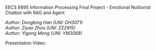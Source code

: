 EECS 6895 Information Processing Final Project - Emotional Nuitionist Chatbot with RAG and Agent

*Author: Dongbing Han (UNI: DH3071)*  
*Author: Ziyao Zhou (UNI: ZZ2915)*  
*Author: Yigang Meng (UNI: YM3068)*

Presentation Video: 



